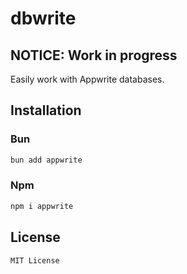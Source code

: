# dbwrite

## NOTICE: Work in progress

Easily work with Appwrite databases.

## Installation

### Bun

```bash
bun add appwrite
```

### Npm

```bash
npm i appwrite
```

## License

`MIT License`
